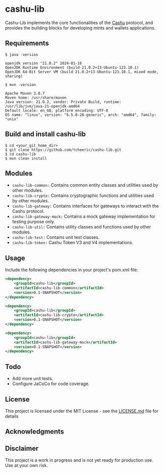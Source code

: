 # cashu-lib
Cashu-Lib implements the core functionalities of the [Cashu](https://cashu.space/) protocol, and provides the building blocks for developing mints and wallets applications.

## Requirements

    $ java -version
```    
openjdk version "21.0.2" 2024-01-16
OpenJDK Runtime Environment (build 21.0.2+13-Ubuntu-123.10.1)
OpenJDK 64-Bit Server VM (build 21.0.2+13-Ubuntu-123.10.1, mixed mode, sharing)
```

    $ mvn -version
```
Apache Maven 3.8.7
Maven home: /usr/share/maven
Java version: 21.0.2, vendor: Private Build, runtime: /usr/lib/jvm/java-21-openjdk-amd64
Default locale: en_GB, platform encoding: UTF-8
OS name: "linux", version: "6.5.0-28-generic", arch: "amd64", family: "unix"
```

## Build and install cashu-lib

```
$ cd <your_git_home_dir>
$ git clone https://github.com/tcheeric/cashu-lib.git
$ cd cashu-lib
$ mvn clean install
```

## Modules
- ```cashu-lib-common:``` Contains common entity classes and utilities used by other modules.
- ```cashu-lib-crypto:``` Contains cryptographic functions and utilities used by other modules.
- ```cashu-lib-gateway:``` Contains interfaces for gateways to interact with the Cashu protocol.
- ```cashu-lib-gateway-mock:``` Contains a mock gateway implementation for testing purpose only.
- ```cashu-lib-util:``` Contains utility classes and functions used by other modules.
- ```cashu-lib-test:``` Contains unit test classes.
- ```cashu-lib-token:``` Cashu Token V3 and V4 implementations.

## Usage
Include the following dependencies in your project's pom.xml file:

```xml
<dependency>
    <groupId>cashu-lib</groupId>
    <artifactId>cashu-lib-common</artifactId>
    <version>0.1-SNAPSHOT</version>
</dependency>

<dependency>
    <groupId>cashu-lib</groupId>
    <artifactId>cashu-lib-crypto</artifactId>
    <version>0.1-SNAPSHOT</version>
</dependency>

<dependency>
    <groupId>cashu-lib</groupId>
    <artifactId>cashu-lib-gateway-mock</artifactId>
    <version>0.1-SNAPSHOT</version>
</dependency>

```

## Todo
- Add more unit tests.
- Configure JaCoCo for code coverage.

## License
This project is licensed under the MIT License - see the [LICENSE.md](LICENSE.md) file for details

## Acknowledgments

## Disclaimer
This project is a work in progress and is not yet ready for production use. Use at your own risk.

